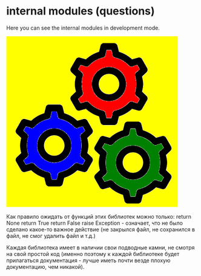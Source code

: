 # internal modules (questions)

Here you can see the internal modules in development mode.

![questions.png](logo_internal.png)

Как правило ожидать от функций этих библиотек можно только:
 return None
 return True
 return False
 raise Exception - означает, что не было сделано какое-то важное
действие (не закрылся файл, не сохранился в файл, не смог удалить файл
и т.д.)

Каждая библиотека имеет в наличии свои подводные камни, не смотря на
свой простой код (именно поэтому к каждой библиотеке будет прилагаться
документация - лучше иметь почти везде плохую документацию, чем
никакой).
